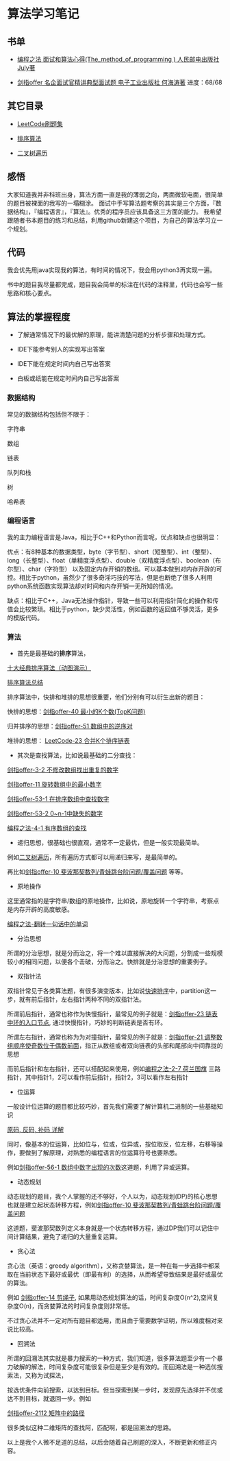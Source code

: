 # 算法学习笔记

## 书单

* [编程之法 面试和算法心得(The_method_of_programming ) 人民邮电出版社 July著](./The_method_of_programming/README.md)

* [剑指offer 名企面试官精讲典型面试题 电子工业出版社 何海涛著](./剑指offer/README.md) 进度：68/68

## 其它目录

* [LeetCode刷题集](./LeetCode/README.md)

* [排序算法](./base/sort/README.md)

* [二叉树遍历](./base/binaryTree/README.md)


## 感悟

大家知道我并非科班出身，算法方面一直是我的薄弱之向，两面微软电面，很简单的题目被裸面的我写的一塌糊涂。
面试中手写算法题考察的其实是三个方面，『数据结构』，『编程语言』，『算法』。优秀的程序员应该具备这三方面的能力。
我希望跟随者书本题目的练习和总结，利用github新建这个项目，为自己的算法学习立一个规划。

## 代码

我会优先用java实现我的算法，有时间的情况下，我会用python3再实现一遍。

书中的题目我尽量都完成，题目我会简单的标注在代码的注释里，代码也会写一些思路和核心要点。

## 算法的掌握程度

* 了解通常情况下的最优解的原理，能讲清楚问题的分析步骤和处理方式。

* IDE下能参考别人的实现写出答案

* IDE下能在规定时间内自己写出答案

* 白板或纸能在规定时间内自己写出答案

### 数据结构

常见的数据结构包括但不限于：

字符串

数组

链表

队列和栈

树

哈希表

### 编程语言

我的主力编程语言是Java，相比于C++和Python而言呢，优点和缺点也很明显：

优点：有8种基本的数据类型，byte（字节型）、short（短整型）、int（整型）、long（长整型）、float（单精度浮点型）、double（双精度浮点型）、boolean（布尔型）、char（字符型）
以及固定内存开销的数组。可以基本做到对内存开辟的可控。相比于python，虽然少了很多奇淫巧技的写法，但是也断绝了很多人利用python系统函数实现算法却对时间和内存开销一无所知的情况。

缺点：相比于C++，Java无法操作指针，导致一些可以利用指针简化的操作和传值会比较繁琐。相比于python，缺少灵活性，例如函数的返回值不够灵活，更多的模版代码。 

### 算法

* 首先是最基础的**排序**算法，

[十大经典排序算法（动图演示）](https://www.cnblogs.com/onepixel/articles/7674659.html)

[排序算法总结](http://ccc013.github.io/2016/11/20/%E6%8E%92%E5%BA%8F%E7%AE%97%E6%B3%95%E6%80%BB%E7%BB%93/?hmsr=toutiao.io&utm_medium=toutiao.io&utm_source=toutiao.io)

排序算法中，快排和堆排的思想很重要，他们分别有可以衍生出新的题目：

快排的思想：[剑指offer-40 最小的K个数(TopK问题)](./剑指offer/chapter5/JAVA_40.java)

归并排序的思想：[剑指offer-51 数组中的逆序对](./剑指offer/chapter5/JAVA_51.java)

堆排的思想： [LeetCode-23 合并K个排序链表](./LeetCode/Java_23.java)


* 其次是查找算法，比如说最基础的二分查找：

[剑指offer-3-2 不修改数组找出重复的数字](./剑指offer/chapter2/JAVA_3_2.java)

[剑指offer-11 旋转数组中的最小数字](./剑指offer/chapter2/JAVA_11.java)

[剑指offer-53-1 在排序数组中查找数字](./剑指offer/chapter6/JAVA_53_1.java)

[剑指offer-53-2 0~n-1中缺失的数字](./剑指offer/chapter6/JAVA_53_2.java)

[编程之法-4-1 有序数组的查找](./The_method_of_programming/chapter4/java_4_1.java)

* 递归思想，很基础也很直观，通常不一定最优，但是一般实现最简单。

例如[二叉树遍历](./base/binaryTree/README.md)，所有遍历方式都可以用递归来写，是最简单的。

再比如[剑指offer-10  斐波那契数列/青蛙跳台阶问题/覆盖问题](./剑指offer/chapter2/JAVA_10.java) 等等。


* 原地操作

这里通常指的是字符串/数组的原地操作，比如说，原地旋转一个字符串，考察点是内存开辟的高度敏感。

[编程之法-翻转一句话中的单词](./The_method_of_programming/chapter1/java_1_1_2.java)


* 分治思想

所谓的分治思想，就是分而治之，将一个难以直接解决的大问题，分割成一些规模较小的相同问题，以便各个击破，分而治之。快排就是分治思想的重要例子。


* 双指针法

双指针常见于各类算法题，有很多演变版本，比如说[快速排序](./base/sort/java/QuickSort.java)中，partition这一步，就有前后指针，左右指针两种不同的双指针法。

所谓前后指针，通常也称作为快慢指针，最常见的例子就是：[剑指offer-23 链表中环的入口节点](./剑指offer/chapter3/JAVA_23.java), 通过快慢指针，巧妙的判断链表是否有环。

所谓左右指针，通常也称为为对撞指针，最常见的例子就是：[剑指offer-21 调整数组顺序使奇数位于偶数前面](./剑指offer/chapter3/JAVA_21.java)，指正从数组或者双向链表的头部和尾部向中间靠拢的思想

而前后指针和左右指针，还可以搭配起来使用，例如[编程之法-2-7 荷兰国旗](./The_method_of_programming/chapter2/java_2_7_1.java) 三路指针，其中指针1，2可以看作前后指针，指针2，3可以看作左右指针


* 位运算

一般设计位运算的题目都比较巧妙，首先我们需要了解计算机二进制的一些基础知识

[原码, 反码, 补码 详解](http://www.cnblogs.com/zhangziqiu/archive/2011/03/30/ComputerCode.html)

同时，像基本的位运算，比如位与，位或，位异或，按位取反，位左移，右移等操作，要做到了解原理，对熟悉的编程语言的位运算符号也要熟悉。

例如[剑指offer-56-1 数组中数字出现的次数](./剑指offer/chapter6/JAVA_56_1.java)这道题，利用了异或运算。


* 动态规划

动态规划的题目，我个人掌握的还不够好，个人以为，动态规划(DP)的核心思想也就是建立起状态转移方程，例如[剑指offer-10  斐波那契数列/青蛙跳台阶问题/覆盖问题](./剑指offer/chapter2/JAVA_10.java)

这道题，斐波那契数列定义本身就是一个状态转移方程，通过DP我们可以记住中间计算结果，避免了递归的大量重复运算。

* 贪心法

贪心法（英语：greedy algorithm），又称贪婪算法，是一种在每一步选择中都采取在当前状态下最好或最优（即最有利）的选择，从而希望导致结果是最好或最优的算法。

例如 [剑指offer-14  剪绳子](./剑指offer/chapter2/JAVA_14.java), 如果用动态规划算法的话，时间复杂度O(n^2),空间复杂度O(n)，而贪婪算法的时间复杂度则非常低。

不过贪心法并不一定对所有题目都适用，而且由于需要数学证明，所以难度相对来说比较高。

* 回溯法

所谓的回溯法其实就是暴力搜索的一种方式，我们知道，很多算法题至少有一个暴力破解的解法，时间复杂度可能很复杂但是至少是有效的。而回溯法是一种选优搜索法，又称为试探法，

按选优条件向前搜索，以达到目标。但当探索到某一步时，发现原先选择并不优或达不到目标，就退回一步。例如

[剑指offer-2112  矩阵中的路径](./剑指offer/chapter2/JAVA_12.java)

很多类似这种二维矩阵的查找阿，匹配啊，都是回溯法的思路。

以上是我个人微不足道的总结，以后会随着自己刷题的深入，不断更新和修正内容。
